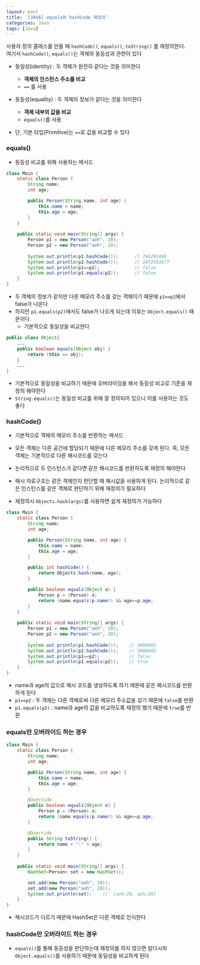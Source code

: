 ```yaml
---
layout: post
title: '[JAVA] equals와 hashCode 재정의'
categories: Java
tags: [Java]
---
```

사용자 정의 클래스를 만들 때 `hashCode()`, `equals()`, `toString()` 를 재정의한다.  
여기서 `hashCode()`, `equals()`는 객체의 동등성과 관련이 있다

- 동일성(identity) : 두 객체가 완전히 같다는 것을 의미한다
  - **객체의 인스턴스 주소를 비교**
  - `==` 를 사용
- 동등성(equality) : 두 객체의 정보가 같다는 것을 의미한다
  - **객체 내부의 값을 비교**
  - `equals()`를 사용

- 단, 기본 타입(Primitive)는 `==`로 값을 비교할 수 있다

### equals()
- 동등성 비교를 위해 사용하는 메서드

```java
class Main {
    static class Person {
        String name;
        int age;

        public Person(String name, int age) {
            this.name = name;
            this.age = age;
        }
    }   
 
    public static void main(String[] args) {
        Person p1 = new Person("aoh", 20);
        Person p2 = new Person("aoh", 20);
      
        System.out.println(p1.hashCode());      // 746292446
        System.out.println(p2.hashCode());      // 1072591677
        System.out.println(p1==p2);             // false
        System.out.println(p1.equals(p2));      // false
    }
}
```
- 두 객체의 정보가 같지만 다른 메모리 주소를 갖는 객체이기 때문에 `p1==p2`에서 false가 나온다
- 하지만 `p1.equals(p2)`에서도 false가 나오게 되는데 이유는 `Object.equals()` 때문이다.
  - 기본적으로 동일성을 비교한다

```java
public class Object{
    ...
    public boolean equals(Object obj) {
        return (this == obj);
    }
    ...
}
```
- 기본적으로 동일성을 비교하기 때문에 오버라이딩을 해서 동등성 비교로 기준을 재정의 해야한다
- `String.equals()`는 동일성 비교를 위해 잘 정의되어 있으니 이를 사용하는 것도 좋다

### hashCode()
- 기본적으로 객체의 메모리 주소를 반환하는 메서드
- 모든 객체는 다른 공간에 할당되기 때문에 다른 메모리 주소를 갖게 된다. 즉, 모든 객체는 기본적으로 다른 해시코드를 갖는다
- 논리적으로 두 인스턴스가 같다면 같은 해시코드를 반환하도록 재정의 해야한다
- 해시 자료구조는 같은 객체인지 판단할 때 해시값을 사용하게 된다. 논리적으로 같은 인스턴스를 같은 객체로 판단하기 위해 재정의가 필요하다

- 재정의시 `Objects.hash(args)`를 사용하면 쉽게 재정의가 가능하다


```java
class Main {
    static class Person {
        String name;
        int age;

        public Person(String name, int age) {
            this.name = name;
            this.age = age;
        }

        public int hashCode() {
            return Objects.hash(name, age);
        }

        public boolean equals(Object o) {
            Person p = (Person) o;
            return (name.equals(p.name)) && age==p.age;
        }
    }   
 
    public static void main(String[] args) {
        Person p1 = new Person("aoh", 20);
        Person p2 = new Person("aoh", 20);
      
        System.out.println(p1.hashCode());    // 3000603
        System.out.println(p2.hashCode());    // 3000603
        System.out.println(p1==p2);           // false
        System.out.println(p1.equals(p2));    // true
    }
}
```
- name과 age의 값으로 해시 코드를 생성하도록 하기 때문에 같은 해시코드를 반환하게 된다
- `p1==p2` : 두 객체는 다른 객체로써 다른 메모리 주소값을 갖기 때문에 `false`를 반환
- `p1.equals(p2)` : name과 age의 값을 비교하도록 재정의 했기 때문에 `true`를 반환


### equals만 오버라이드 하는 경우

```java
class Main {
    static class Person {
        String name;
        int age;

        public Person(String name, int age) {
            this.name = name;
            this.age = age;
        }

        @Override
        public boolean equals(Object o) {
            Person p = (Person) o;
            return (name.equals(p.name)) && age==p.age;
        }

        @Override
        public String toString() {
            return name + ":" + age;
        }
    }   
 
    public static void main(String[] args) {
        HashSet<Person> set = new HashSet();

        set.add(new Person("aoh", 20));
        set.add(new Person("aoh", 20));
        System.out.println(set);    //  [aoh:20, aoh:20]
    }
}
```
- 해시코드가 다르기 때문에 HashSet은 다른 객체로 인식한다

### hashCode만 오버라이드 하는 경우 
- `equals()`를 통해 동등성을 판단하는데 재정의를 하지 않으면 알다시피 `Object.equals()`를 사용하기 때문에 동일성을 비교하게 된다

